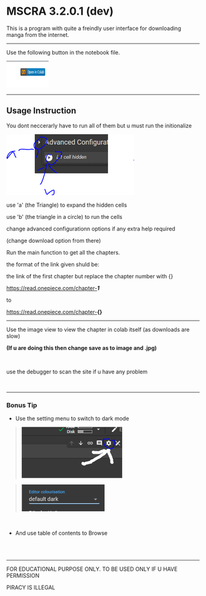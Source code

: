 


# MSCRA 3.2.0.1 (dev)
This is a program with quite a freindly user interface for downloading manga from the internet.

---

Use the following button in the notebook file.

<img src="/static/open_in_colab.png" alt =" open in colab "  width=110px height = 70px></img>

---
## Usage Instruction

You dont neccerarly have to run all of them but u must run the initionalize

![how2run](/static/how%20to%20run%20advcnfg.png)


use 'a' (the Triangle) to expand the hidden cells

use 'b' (the triangle in a circle) to run the cells


change advanced configurationn options if any extra help required

(change download option from there)

Run the main function to get all the chapters.

the format of the link given shuld be:

the link of the first chapter but replace the chapter number with {}

https://read.onepiece.com/chapter-<b><i>1</i></b>

to

https://read.onepiece.com/chapter-<b>{}</b>


---

Use the image view to view the chapter in colab itself (as downloads are slow)

**(If u are doing this then change save as to image and .jpg)**

<br>

use the debugger to scan the site if u have any problem

<br><hr>
### Bonus Tip

* Use the setting menu to switch to dark mode

>![goto_setting.png](/static/go2settings.png)


>![set_dark_mode.png](/static/set_dark.png)


<br>

* And use table of contents to Browse





<br><br><hr>

FOR EDUCATIONAL PURPOSE ONLY. TO BE USED ONLY IF U HAVE PERMISSION

PIRACY IS ILLEGAL

